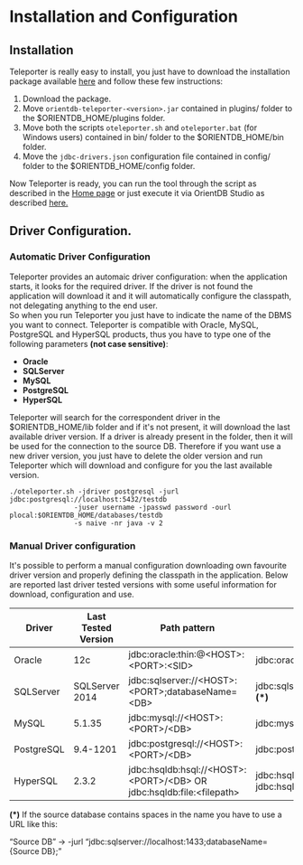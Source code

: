 # Installation and Configuration

## Installation
Teleporter is really easy to install, you just have to download the installation package available [here](http://orientdb.com/teleporter/) and follow these few instructions:

1. Download the package.
2. Move `orientdb-teleporter-<version>.jar` contained in plugins/ folder to the $ORIENTDB_HOME/plugins folder.
3. Move both the scripts `oteleporter.sh` and `oteleporter.bat` (for Windows users) contained in bin/ folder to the $ORIENTDB_HOME/bin folder.
4. Move the `jdbc-drivers.json` configuration file contained in config/ folder to the $ORIENTDB_HOME/config folder.

Now Teleporter is ready, you can run the tool through the script as described in the [Home page](Teleporter-Home.md) or just execute it via OrientDB Studio as described [here.](Studio-Teleporter.md)


## Driver Configuration.

### Automatic Driver Configuration
Teleporter provides an automaic driver configuration: when the application starts, it looks for the required driver. If the driver is not found the application will download it and it will automatically configure the classpath, not delegating anything to the end user.   
So when you run Teleporter you just have to indicate the name of the DBMS you want to connect. Teleporter is compatible with Oracle, MySQL, PostgreSQL and HyperSQL products, thus you have to type one of the following parameters **(not case sensitive)**:

- **Oracle**
- **SQLServer**
- **MySQL**
- **PostgreSQL**
- **HyperSQL**

Teleporter will search for the correspondent driver in the $ORIENTDB_HOME/lib folder and if it's not present, it will download the last available driver version. If a driver is already present in the folder, then it will be used for the connection to the source DB.
Therefore if you want use a new driver version, you just have to delete the older version and run Teleporter which will download and configure for you the last available version.

```
./oteleporter.sh -jdriver postgresql -jurl jdbc:postgresql://localhost:5432/testdb 
                -juser username -jpasswd password -ourl plocal:$ORIENTDB_HOME/databases/testdb 
                -s naive -nr java -v 2
``` 

### Manual Driver configuration
It's possible to perform a manual configuration downloading own favourite driver version and properly defining the classpath in the application. 
Below are reported last driver tested versions with some useful information for download, configuration and use.     
       
| Driver     | Last Tested Version |  Path pattern | Path Example | Link for download |
|------------|---------------------|--------------|--------------|-------------------|
| Oracle     | 12c | jdbc:oracle:thin:@\<HOST\>:\<PORT\>:\<SID\> | jdbc:oracle:thin:@localhost:1521:orcl | http://www.oracle.com/technetwork/database/features/jdbc/default-2280470.html |
| SQLServer  | SQLServer 2014 | jdbc:sqlserver://\<HOST\>:\<PORT\>;databaseName=\<DB\> | jdbc:sqlserver://localhost:1433;databaseName=testdb; **(\*)**| http://www.java2s.com/Code/JarDownload/sqljdbc4/sqljdbc4-2.0.jar.zip |
| MySQL      | 5.1.35   | jdbc:mysql://\<HOST\>:\<PORT\>/\<DB\> | jdbc:mysql://localhost:3306/testdb | http://dev.mysql.com/downloads/connector/j/ |
| PostgreSQL | 9.4-1201 | jdbc:postgresql://\<HOST\>:\<PORT\>/\<DB\> | jdbc:postgresql://localhost:5432/testdb | https://jdbc.postgresql.org/download.html |
| HyperSQL   | 2.3.2 | jdbc:hsqldb:hsql://\<HOST\>:\<PORT\>/\<DB\> OR jdbc:hsqldb:file:\<filepath\> | jdbc:hsqldb:hsql://localhost:9500/testdb OR jdbc:hsqldb:file:testdb | http://central.maven.org/maven2/org/hsqldb/hsqldb/2.3.3/hsqldb-2.3.3.jar |

**(\*)**  If the source database contains spaces in the name you have to use a URL like this:

“Source DB” →  -jurl “jdbc:sqlserver://localhost:1433;databaseName={Source DB};”
